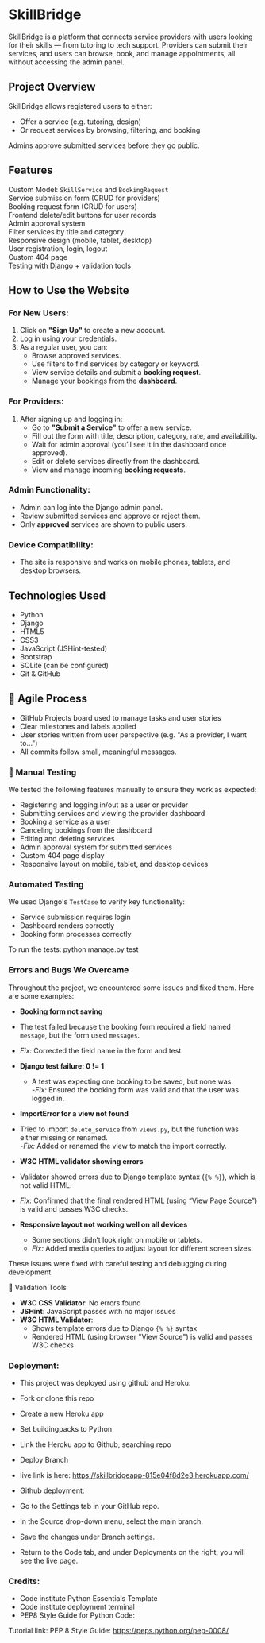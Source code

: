 #  SkillBridge

SkillBridge is a platform that connects service providers with users looking for their skills — from tutoring to tech support. Providers can submit their services, and users can browse, book, and manage appointments, all without accessing the admin panel.

##  Project Overview

SkillBridge allows registered users to either:

- Offer a service (e.g. tutoring, design)
- Or request services by browsing, filtering, and booking

Admins approve submitted services before they go public.

## Features

Custom Model: `SkillService` and `BookingRequest`  
Service submission form (CRUD for providers)  
Booking request form (CRUD for users)  
Frontend delete/edit buttons for user records  
Admin approval system  
Filter services by title and category  
Responsive design (mobile, tablet, desktop)  
User registration, login, logout  
Custom 404 page  
Testing with Django + validation tools

## How to Use the Website

### For New Users:
1. Click on **"Sign Up"** to create a new account.
2. Log in using your credentials.
3. As a regular user, you can:
   - Browse approved services.
   - Use filters to find services by category or keyword.
   - View service details and submit a **booking request**.
   - Manage your bookings from the **dashboard**.

### For Providers:
1. After signing up and logging in:
   - Go to **"Submit a Service"** to offer a new service.
   - Fill out the form with title, description, category, rate, and availability.
   - Wait for admin approval (you’ll see it in the dashboard once approved).
   - Edit or delete services directly from the dashboard.
   - View and manage incoming **booking requests**.

### Admin Functionality:
- Admin can log into the Django admin panel.
- Review submitted services and approve or reject them.
- Only **approved** services are shown to public users.

### Device Compatibility:
- The site is responsive and works on mobile phones, tablets, and desktop browsers.

## Technologies Used

- Python  
- Django  
- HTML5  
- CSS3 
- JavaScript (JSHint-tested)  
- Bootstrap  
- SQLite (can be configured)  
- Git & GitHub  


## 📅 Agile Process

- GitHub Projects board used to manage tasks and user stories  
- Clear milestones and labels applied  
- User stories written from user perspective (e.g. "As a provider, I want to...")  
- All commits follow small, meaningful messages.

### 🔧 Manual Testing

We tested the following features manually to ensure they work as expected:

- Registering and logging in/out as a user or provider  
- Submitting services and viewing the provider dashboard  
- Booking a service as a user  
- Canceling bookings from the dashboard  
- Editing and deleting services  
- Admin approval system for submitted services  
- Custom 404 page display  
- Responsive layout on mobile, tablet, and desktop devices  

### Automated Testing

We used Django's `TestCase` to verify key functionality:

- Service submission requires login  
- Dashboard renders correctly  
- Booking form processes correctly  

To run the tests:
python manage.py test 

### Errors and Bugs We Overcame

Throughout the project, we encountered some issues and fixed them. Here are some examples:

-  **Booking form not saving**  
  - The test failed because the booking form required a field named `message`, but the form used `messages`.  
  -  *Fix:* Corrected the field name in the form and test.

- **Django test failure: 0 != 1**  
  - A test was expecting one booking to be saved, but none was.  
  -*Fix:* Ensured the booking form was valid and that the user was logged in.

-  **ImportError for a view not found**  
  - Tried to import `delete_service` from `views.py`, but the function was either missing or renamed.  
  -*Fix:* Added or renamed the view to match the import correctly.

-  **W3C HTML validator showing errors**  
  - Validator showed errors due to Django template syntax (`{% %}`), which is not valid HTML.  
  - *Fix:* Confirmed that the final rendered HTML (using “View Page Source”) is valid and passes W3C checks.

- **Responsive layout not working well on all devices**  
  - Some sections didn’t look right on mobile or tablets.  
  - *Fix:* Added media queries to adjust layout for different screen sizes.

These issues were fixed with careful testing and debugging during development.

🧹 Validation Tools

- **W3C CSS Validator**: No errors found  
- **JSHint**: JavaScript passes with no major issues  
- **W3C HTML Validator**:  
  - Shows template errors due to Django `{% %}` syntax  
  - Rendered HTML (using browser "View Source") is valid and passes W3C checks  


### Deployment:

- This project was deployed using github and Heroku:
- Fork or clone this repo
- Create a new Heroku app
- Set buildingpacks to Python
- Link the Heroku app to Github, searching repo
- Deploy Branch
- live link is here: https://skillbridgeapp-815e04f8d2e3.herokuapp.com/

- Github deployment:
- Go to the Settings tab in your GitHub repo.
- In the Source drop-down menu, select the main branch.
- Save the changes under Branch settings.
- Return to the Code tab, and under Deployments on the right, you will see the live page.

### Credits:

- Code institute Python Essentials Template
- Code institute deployment terminal
- PEP8 Style Guide for Python Code:

Tutorial link: PEP 8 Style Guide: https://peps.python.org/pep-0008/